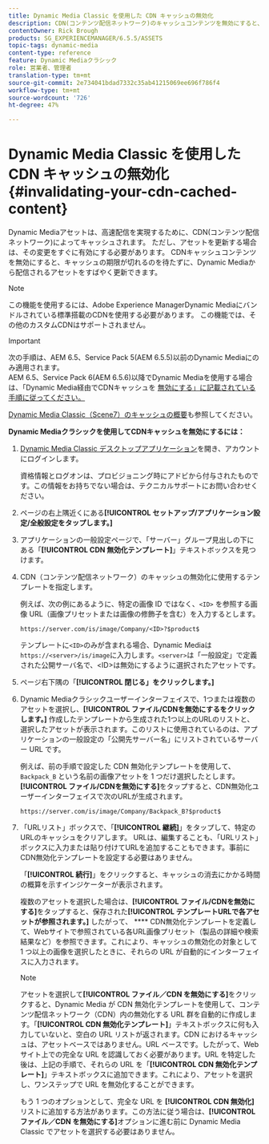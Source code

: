 ```yaml
---
title: Dynamic Media Classic を使用した CDN キャッシュの無効化
description: CDN(コンテンツ配信ネットワーク)のキャッシュコンテンツを無効にすると、キャッシュの期限が切れるのを待つ代わりに、Dynamic Media Classicによって配信されるアセットをすばやく更新できます。
contentOwner: Rick Brough
products: SG_EXPERIENCEMANAGER/6.5.5/ASSETS
topic-tags: dynamic-media
content-type: reference
feature: Dynamic Mediaクラシック
role: 営業者、管理者
translation-type: tm+mt
source-git-commit: 2e734041bdad7332c35ab41215069ee696f786f4
workflow-type: tm+mt
source-wordcount: '726'
ht-degree: 47%

---
```



# Dynamic Media Classic を使用した CDN キャッシュの無効化 {#invalidating-your-cdn-cached-content}

Dynamic Mediaアセットは、高速配信を実現するために、CDN(コンテンツ配信ネットワーク)によってキャッシュされます。 ただし、アセットを更新する場合は、その変更をすぐに有効にする必要があります。 CDNキャッシュコンテンツを無効にすると、キャッシュの期限が切れるのを待たずに、Dynamic Mediaから配信されるアセットをすばやく更新できます。

>[!NOTE]
>
>この機能を使用するには、Adobe Experience ManagerDynamic Mediaにバンドルされている標準搭載のCDNを使用する必要があります。 この機能では、その他のカスタムCDNはサポートされません。

>[!IMPORTANT]
>
>次の手順は、AEM 6.5、Service Pack 5(AEM 6.5.5)以前のDynamic Mediaにのみ適用されます。<br>AEM 6.5、Service Pack 6(AEM 6.5.6)以降でDynamic Mediaを使用する場合は、「Dynamic Media経由でCDNキャッシュを [無効にする」に記載されている手順に従ってください。](/help/assets/invalidate-cdn-cache-dynamic-media.md)

[Dynamic Media Classic（Scene7）のキャッシュの概要](https://helpx.adobe.com/jp/experience-manager/scene7/kb/base/caching-questions/scene7-caching-overview.html)も参照してください。

**Dynamic Mediaクラシックを使用してCDNキャッシュを無効にするには：**

1. [Dynamic Media Classic デスクトップアプリケーション](https://experienceleague.adobe.com/docs/dynamic-media-classic/using/intro/dynamic-media-classic-desktop-app.html?lang=en#system-requirements-dmc-app)を開き、アカウントにログインします。

   資格情報とログオンは、プロビジョニング時にアドビから付与されたものです。この情報をお持ちでない場合は、テクニカルサポートにお問い合わせください。

1. ページの右上隅近くにある&#x200B;**[!UICONTROL セットアップ/アプリケーション設定/全般設定をタップします。]**
1. アプリケーションの一般設定ページで、「サーバー」グループ見出しの下にある「**[!UICONTROL CDN 無効化テンプレート]**」テキストボックスを見つけます。

1. CDN（コンテンツ配信ネットワーク）のキャッシュの無効化に使用するテンプレートを指定します。

   例えば、次の例にあるように、特定の画像 ID ではなく、`<ID>` を参照する画像 URL（画像プリセットまたは画像の修飾子を含む）を入力するとします。

   `https://server.com/is/image/Company/<ID>?$product$`

   テンプレートに`<ID>`のみが含まれる場合、Dynamic Mediaは`https://<server>/is/image`に入力します。`<server>`は「一般設定」で定義された公開サーバ名で、&lt;ID>は無効にするように選択されたアセットです。

1. ページ右下隅の「**[!UICONTROL 閉じる」をクリックします。]**
1. Dynamic Mediaクラシックユーザーインターフェイスで、1つまたは複数のアセットを選択し、**[!UICONTROL ファイル/CDNを無効にするをクリックします。]** 作成したテンプレートから生成された1つ以上のURLのリストと、選択したアセットが表示されます。このリストに使用されているのは、アプリケーションの一般設定の「公開先サーバー名」にリストされているサーバー URL です。

   例えば、前の手順で設定した CDN 無効化テンプレートを使用して、`Backpack_B` という名前の画像アセットを 1 つだけ選択したとします。**[!UICONTROL ファイル/CDNを無効にする]**&#x200B;をタップすると、CDN無効化ユーザーインターフェイスで次のURLが生成されます。

   `https://server.com/is/image/Company/Backpack_B?$product$`

1. 「URLリスト」ボックスで、「**[!UICONTROL 継続]**」をタップして、特定のURLのキャッシュをクリアします。 URLは、編集することも、「URLリスト」ボックスに入力または貼り付けてURLを追加することもできます。事前にCDN無効化テンプレートを設定する必要はありません。

   「**[!UICONTROL 続行]**」をクリックすると、キャッシュの消去にかかる時間の概算を示すインジケーターが表示されます。

   複数のアセットを選択した場合は、**[!UICONTROL ファイル/CDNを無効にする]**&#x200B;をタップすると、保存された&#x200B;**[!UICONTROL テンプレートURLで各アセットが参照されます。]** したがって、 **** CDN無効化テンプレートを定義して、Webサイトで参照されている各URL画像プリセット（製品の詳細や検索結果など）を参照できます。これにより、キャッシュの無効化の対象として 1 つ以上の画像を選択したときに、それらの URL が自動的にインターフェイスに入力されます。

   >[!NOTE]
   >
   >アセットを選択して&#x200B;**[!UICONTROL ファイル／CDN を無効にする]**&#x200B;をクリックすると、Dynamic Media が CDN 無効化テンプレートを使用して、コンテンツ配信ネットワーク（CDN）内の無効化する URL 群を自動的に作成します。「**[!UICONTROL CDN 無効化テンプレート]**」テキストボックスに何も入力していないと、空白の URL リストが返されます。CDN におけるキャッシュは、アセットベースではありません。URL ベースです。したがって、Web サイト上での完全な URL を認識しておく必要があります。URL を特定した後は、上記の手順で、それらの URL を「**[!UICONTROL CDN 無効化テンプレート]**」テキストボックスに追加できます。これにより、アセットを選択し、ワンステップで URL を無効化することができます。
   >
   >もう 1 つのオプションとして、完全な URL を **[!UICONTROL CDN 無効化]**&#x200B;リストに追加する方法があります。この方法に従う場合は、**[!UICONTROL ファイル／CDN を無効にする]**&#x200B;オプションに進む前に Dynamic Media Classic でアセットを選択する必要はありません。

